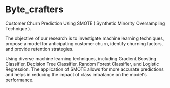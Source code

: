 # Byte_crafters
Customer Churn Prediction Using SMOTE ( Synthetic Minority Oversampling Technique ).

The objective of our research is to investigate machine learning techniques, propose a model for anticipating customer churn, identify churning factors, and provide retention strategies.

Using diverse machine learning techniques, including Gradient Boosting Classifier, Decision Tree Classifier, Random Forest Classifier, and Logistic Regression.
The application of SMOTE allows for more accurate predictions and helps in reducing the impact of class imbalance on the model's performance.
